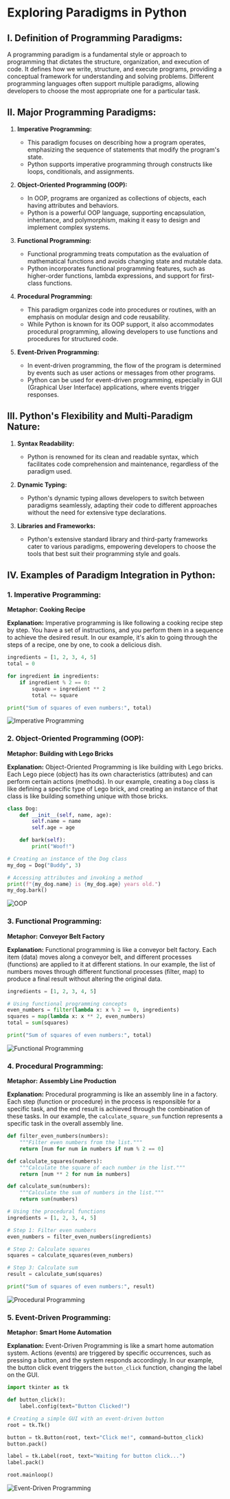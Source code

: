 # Exploring Paradigms in Python

## I. Definition of Programming Paradigms:

A programming paradigm is a fundamental style or approach to programming that dictates the structure, organization, and execution of code. It defines how we write, structure, and execute programs, providing a conceptual framework for understanding and solving problems. Different programming languages often support multiple paradigms, allowing developers to choose the most appropriate one for a particular task.

## II. Major Programming Paradigms:

1. **Imperative Programming:**
   - This paradigm focuses on describing how a program operates, emphasizing the sequence of statements that modify the program's state.
   - Python supports imperative programming through constructs like loops, conditionals, and assignments.

2. **Object-Oriented Programming (OOP):**
   - In OOP, programs are organized as collections of objects, each having attributes and behaviors.
   - Python is a powerful OOP language, supporting encapsulation, inheritance, and polymorphism, making it easy to design and implement complex systems.

3. **Functional Programming:**
   - Functional programming treats computation as the evaluation of mathematical functions and avoids changing state and mutable data.
   - Python incorporates functional programming features, such as higher-order functions, lambda expressions, and support for first-class functions.

4. **Procedural Programming:**
   - This paradigm organizes code into procedures or routines, with an emphasis on modular design and code reusability.
   - While Python is known for its OOP support, it also accommodates procedural programming, allowing developers to use functions and procedures for structured code.

5. **Event-Driven Programming:**
   - In event-driven programming, the flow of the program is determined by events such as user actions or messages from other programs.
   - Python can be used for event-driven programming, especially in GUI (Graphical User Interface) applications, where events trigger responses.

## III. Python's Flexibility and Multi-Paradigm Nature:

1. **Syntax Readability:**
   - Python is renowned for its clean and readable syntax, which facilitates code comprehension and maintenance, regardless of the paradigm used.

2. **Dynamic Typing:**
   - Python's dynamic typing allows developers to switch between paradigms seamlessly, adapting their code to different approaches without the need for extensive type declarations.

3. **Libraries and Frameworks:**
   - Python's extensive standard library and third-party frameworks cater to various paradigms, empowering developers to choose the tools that best suit their programming style and goals.

## IV. Examples of Paradigm Integration in Python:

### 1. Imperative Programming:

**Metaphor:** **Cooking Recipe**

**Explanation:**
Imperative programming is like following a cooking recipe step by step. You have a set of instructions, and you perform them in a sequence to achieve the desired result. In our example, it's akin to going through the steps of a recipe, one by one, to cook a delicious dish.

```python
ingredients = [1, 2, 3, 4, 5]
total = 0

for ingredient in ingredients:
    if ingredient % 2 == 0:
        square = ingredient ** 2
        total += square

print("Sum of squares of even numbers:", total)
```

![Imperative Programming](./assets/recipe.jpg)


### 2. Object-Oriented Programming (OOP):

**Metaphor:** **Building with Lego Bricks**

**Explanation:**
Object-Oriented Programming is like building with Lego bricks. Each Lego piece (object) has its own characteristics (attributes) and can perform certain actions (methods). In our example, creating a `Dog` class is like defining a specific type of Lego brick, and creating an instance of that class is like building something unique with those bricks.

```python
class Dog:
    def __init__(self, name, age):
        self.name = name
        self.age = age

    def bark(self):
        print("Woof!")

# Creating an instance of the Dog class
my_dog = Dog("Buddy", 3)

# Accessing attributes and invoking a method
print(f"{my_dog.name} is {my_dog.age} years old.")
my_dog.bark()
```

![OOP](./assets/oop2.gif)


### 3. Functional Programming:

**Metaphor:** **Conveyor Belt Factory**

**Explanation:**
Functional programming is like a conveyor belt factory. Each item (data) moves along a conveyor belt, and different processes (functions) are applied to it at different stations. In our example, the list of numbers moves through different functional processes (filter, map) to produce a final result without altering the original data.

```python
ingredients = [1, 2, 3, 4, 5]

# Using functional programming concepts
even_numbers = filter(lambda x: x % 2 == 0, ingredients)
squares = map(lambda x: x ** 2, even_numbers)
total = sum(squares)

print("Sum of squares of even numbers:", total)
```

![Functional Programming](./assets/functional.jpg)


### 4. Procedural Programming:

**Metaphor:** **Assembly Line Production**

**Explanation:**
Procedural programming is like an assembly line in a factory. Each step (function or procedure) in the process is responsible for a specific task, and the end result is achieved through the combination of these tasks. In our example, the `calculate_square_sum` function represents a specific task in the overall assembly line.

```python
def filter_even_numbers(numbers):
    """Filter even numbers from the list."""
    return [num for num in numbers if num % 2 == 0]

def calculate_squares(numbers):
    """Calculate the square of each number in the list."""
    return [num ** 2 for num in numbers]

def calculate_sum(numbers):
    """Calculate the sum of numbers in the list."""
    return sum(numbers)

# Using the procedural functions
ingredients = [1, 2, 3, 4, 5]

# Step 1: Filter even numbers
even_numbers = filter_even_numbers(ingredients)

# Step 2: Calculate squares
squares = calculate_squares(even_numbers)

# Step 3: Calculate sum
result = calculate_sum(squares)

print("Sum of squares of even numbers:", result)
```

![Procedural Programming](./assets/procedural2.gif)

### 5. Event-Driven Programming:

**Metaphor:** **Smart Home Automation**

**Explanation:**
Event-Driven Programming is like a smart home automation system. Actions (events) are triggered by specific occurrences, such as pressing a button, and the system responds accordingly. In our example, the button click event triggers the `button_click` function, changing the label on the GUI.

```python
import tkinter as tk

def button_click():
    label.config(text="Button Clicked!")

# Creating a simple GUI with an event-driven button
root = tk.Tk()

button = tk.Button(root, text="Click me!", command=button_click)
button.pack()

label = tk.Label(root, text="Waiting for button click...")
label.pack()

root.mainloop()
```

![Event-Driven Programming](./assets/events.webp)
